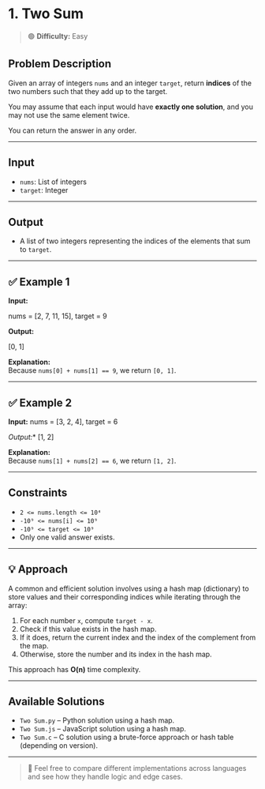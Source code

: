 # 1. Two Sum

> 🟢 **Difficulty:** Easy

## Problem Description

Given an array of integers `nums` and an integer `target`, return **indices** of the two numbers such that they add up to the target.

You may assume that each input would have **exactly one solution**, and you may not use the same element twice.

You can return the answer in any order.

---

## Input

- `nums`: List of integers
- `target`: Integer

---

## Output

- A list of two integers representing the indices of the elements that sum to `target`.

---

## ✅ Example 1

**Input:** 

nums = [2, 7, 11, 15], target = 9

**Output:**

[0, 1]

**Explanation:**  
Because `nums[0] + nums[1] == 9`, we return `[0, 1]`.

---

## ✅ Example 2

**Input:**
nums = [3, 2, 4], target = 6

*Output:**
[1, 2]

**Explanation:**  
Because `nums[1] + nums[2] == 6`, we return `[1, 2]`.

---

## Constraints

- `2 <= nums.length <= 10⁴`
- `-10⁹ <= nums[i] <= 10⁹`
- `-10⁹ <= target <= 10⁹`
- Only one valid answer exists.

---

## 💡 Approach

A common and efficient solution involves using a hash map (dictionary) to store values and their corresponding indices while iterating through the array:

1. For each number `x`, compute `target - x`.
2. Check if this value exists in the hash map.
3. If it does, return the current index and the index of the complement from the map.
4. Otherwise, store the number and its index in the hash map.

This approach has **O(n)** time complexity.

---

## Available Solutions

- `Two Sum.py` – Python solution using a hash map.
- `Two Sum.js` – JavaScript solution using a hash map.
- `Two Sum.c` – C solution using a brute-force approach or hash table (depending on version).

---

> 🧪 Feel free to compare different implementations across languages and see how they handle logic and edge cases.
